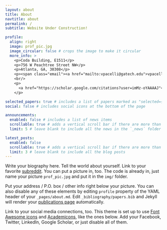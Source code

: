```yaml
---
layout: about
title: About
navtitle: about
permalink: /
subtitle: Website Under Construction!

profile:
  align: right
  image: prof_pic.jpg
  image_circular: false # crops the image to make it circular
  more_info: >
    <p>Coda Building, E1511</p>
    <p>756 W Peachtree Street NW</p>
    <p>Atlanta, GA, 30308</p>
    <p><span class="email"><a href="mailto:vpacelli@gatech.edu">vpacelli@gatech.edu</a></span></p>
    <br/>
    <p>
      <a href="https://scholar.google.com/citations?user=imMz-oYAAAAJ"<i class="ai ai-google-scholar-square ai-2x"></i></a>
    </p>

selected_papers: true # includes a list of papers marked as "selected={true}"
social: false # includes social icons at the bottom of the page

announcements:
  enabled: false # includes a list of news items
  scrollable: true # adds a vertical scroll bar if there are more than 3 news items
  limit: 5 # leave blank to include all the news in the `_news` folder

latest_posts:
  enabled: false
  scrollable: true # adds a vertical scroll bar if there are more than 3 new posts items
  limit: 3 # leave blank to include all the blog posts
---
```


Write your biography here. Tell the world about yourself. Link to your favorite [subreddit](http://reddit.com). You can put a picture in, too. The code is already in, just name your picture `prof_pic.jpg` and put it in the `img/` folder.

Put your address / P.O. box / other info right below your picture. You can also disable any of these elements by editing `profile` property of the YAML header of your `_pages/about.md`. Edit `_bibliography/papers.bib` and Jekyll will render your [publications page](/al-folio/publications/) automatically.

Link to your social media connections, too. This theme is set up to use [Font Awesome icons](https://fontawesome.com/) and [Academicons](https://jpswalsh.github.io/academicons/), like the ones below. Add your Facebook, Twitter, LinkedIn, Google Scholar, or just disable all of them.
